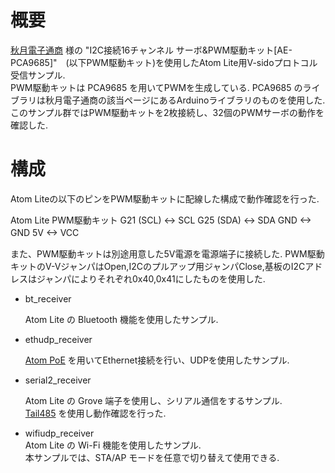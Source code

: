 # 概要
[秋月電子通商](https://akizukidenshi.com) 様の "I2C接続16チャンネル サーボ&PWM駆動キット[AE-PCA9685]"　(以下PWM駆動キット)を使用したAtom Lite用V-sidoプロトコル受信サンプル.  
PWM駆動キットは PCA9685 を用いてPWMを生成している.  PCA9685 のライブラリは秋月電子通商の該当ページにあるArduinoライブラリのものを使用した.
このサンプル群ではPWM駆動キットを2枚接続し、32個のPWMサーボの動作を確認した.
 
# 構成

Atom Liteの以下のピンをPWM駆動キットに配線した構成で動作確認を行った.  

Atom Lite		PWM駆動キット
 G21 (SCL)	<-> SCL
 G25 (SDA)	<-> SDA
 GND  		<-> GND
 5V  		<-> VCC　　

また、PWM駆動キットは別途用意した5V電源を電源端子に接続した.
PWM駆動キットのV-VジャンパはOpen,I2Cのプルアップ用ジャンパClose,基板のI2Cアドレスはジャンパによりそれぞれ0x40,0x41にしたものを使用した.

- bt_receiver  
  
	Atom Lite の Bluetooth 機能を使用したサンプル.  
    
- ethudp_receiver  
  
	[Atom PoE](https://docs.m5stack.com/en/atom/atom_poe) を用いてEthernet接続を行い、UDPを使用したサンプル.  
    
- serial2_receiver  

	Atom Lite の Grove 端子を使用し、シリアル通信をするサンプル.  
	[Tail485](https://docs.m5stack.com/en/atom/tail485) を使用し動作確認を行った.  
	

- wifiudp_receiver  
	Atom Lite の Wi-Fi 機能を使用したサンプル.  
	本サンプルでは、STA/AP モードを任意で切り替えて使用できる.


